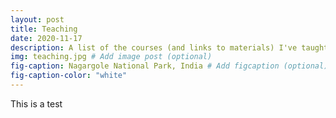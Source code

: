```yaml
---
layout: post
title: Teaching
date: 2020-11-17
description: A list of the courses (and links to materials) I've taught over the years. # Add post description (optional)
img: teaching.jpg # Add image post (optional)
fig-caption: Nagargole National Park, India # Add figcaption (optional)
fig-caption-color: "white"
---
```


This is a test